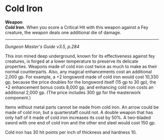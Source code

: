 # Cold Iron

**Weapon**  
***Cold Iron.*** When you score a Critical Hit with this weapon against a Fey creature, the weapon deals one additional die of damage.

---
*Dungeon Master's Guide v3.5, p.284*

This iron mined deep underground, known for its effectiveness against fey creatures, is forged at a lower temperature to preserve its delicate properties. Weapons made of cold iron cost twice as much to make as their normal counterparts. Also, any magical enhancements cost an additional 2,000 gp. For example, a +2 longsword made of cold iron would cost 10,330 gp, because the price doubles for the longsword itself (15 gp to 30 gp), the +2 enhancement bonus costs 8,000 gp, and enhancing cold iron costs an additional 2,000 gp. (The price includes 300 gp for the masterwork component.)

Items without metal parts cannot be made from cold iron. An arrow could be made of cold iron, but a quarterstaff could not. A double weapon that has only half of it made of cold iron increases its cost by 50%. A two-bladed sword with one end of cold iron and the other end steel would cost 150 gp.

Cold iron has 30 hit points per inch of thickness and hardness 10.